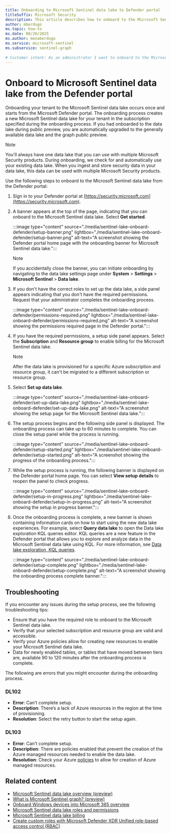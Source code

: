 ```yaml
---
title: Onboarding to Microsoft Sentinel data lake to Defender portal
titleSuffix: Microsoft Security  
description: This article describes how to onboard to the Microsoft Sentinel data lake for customers who are currently using Microsoft Defender.
author: mberdugo
ms.topic: how-to  
ms.date: 08/20/2025
ms.author: monaberdugo
ms.service: microsoft-sentinel
ms.subservice: sentinel-graph
  
# Customer intent: As an administrator I want to onboard to the Microsoft Sentinel data lake from my Defender portal so that I can benefit from the storage and analysis capabilities of the data lake.
---
```

  
# Onboard to Microsoft Sentinel data lake from the Defender portal

Onboarding your tenant to the Microsoft Sentinel data lake occurs once and starts from the Microsoft Defender portal. The onboarding process creates a new Microsoft Sentinel data lake for your tenant in the subscription specified during the onboarding process. If you had onboarded to the data lake during public preview, you are automatically upgraded to the generally available data lake and the graph public preview.

> [!NOTE]
> You'll always have one data lake that you can use with multiple Microsoft Security products. During onboarding, we check for and automatically use your existing data lake. When you ingest and store security data in your data lake, this data can be used with multiple Microsoft Security products.

Use the following steps to onboard to the Microsoft Sentinel data lake from the Defender portal:

1. Sign in to your Defender portal at [https://security.microsoft.com](https://security.microsoft.com).

1. A banner appears at the top of the page, indicating that you can onboard to the Microsoft Sentinel data lake. Select **Get started**.

    :::image type="content" source="./media/sentinel-lake-onboard-defender/setup-banner.png" lightbox="./media/sentinel-lake-onboard-defender/setup-banner.png" alt-text="A screenshot showing the Defender portal home page with the onboarding banner for Microsoft Sentinel data lake.":::

    > [!NOTE]
    > If you accidentally close the banner, you can initiate onboarding by navigating to the data lake settings page under **System** >  **Settings** > **Microsoft Sentinel** > **Data lake**.

1. If you don't have the correct roles to set up the data lake, a side panel appears indicating that you don't have the required permissions. Request that your administrator completes the onboarding process.

    :::image type="content" source="./media/sentinel-lake-onboard-defender/permissions-required.png" lightbox="./media/sentinel-lake-onboard-defender/permissions-required.png" alt-text="A screenshot showing the permissions required page in the Defender portal.":::

1. If you have the required permissions, a setup side panel appears. Select the **Subscription**  and **Resource group** to enable billing for the Microsoft Sentinel data lake.

    > [!NOTE]
    > After the data lake is provisioned for a specific Azure subscription and resource group, it can't be migrated to a different subscription or resource group.

1. Select **Set up data lake**.  

    :::image type="content" source="./media/sentinel-lake-onboard-defender/set-up-data-lake.png" lightbox="./media/sentinel-lake-onboard-defender/set-up-data-lake.png" alt-text="A screenshot showing the setup page for the Microsoft Sentinel data lake.":::

1. The setup process begins and the following side panel is displayed. The onboarding process can take up to 60 minutes to complete. You can close the setup panel while the process is running.

    :::image type="content" source="./media/sentinel-lake-onboard-defender/setup-started.png" lightbox="./media/sentinel-lake-onboard-defender/setup-started.png" alt-text="A screenshot showing the progress of the onboarding process.":::

1. While the setup process is running, the following banner is displayed on the Defender portal home page. You can select **View setup details** to reopen the panel to check progress.

    :::image type="content" source="./media/sentinel-lake-onboard-defender/setup-in-progress.png" lightbox="./media/sentinel-lake-onboard-defender/setup-in-progress.png" alt-text="A screenshot showing the setup in progress banner.":::

1. Once the onboarding process is complete, a new banner is shown containing information cards on how to start using the new data lake experiences. For example, select **Query data lake** to open the Data lake exploration KQL queries editor. KQL queries are a new feature in the Defender portal that allows you to explore and analyze data in the Microsoft Sentinel data lake using KQL. For more information, see [Data lake exploration, KQL queries](kql-queries.md).

    :::image type="content" source="./media/sentinel-lake-onboard-defender/setup-complete.png" lightbox="./media/sentinel-lake-onboard-defender/setup-complete.png" alt-text="A screenshot showing the onboarding process complete banner.":::

## Troubleshooting

If you encounter any issues during the setup process, see the following troubleshooting tips:

+ Ensure that you have the required role to onboard to the Microsoft Sentinel data lake.
+ Verify that your selected subscription and resource group are valid and accessible.
+ Verify your Azure policies allow for creating new resources to enable your Microsoft Sentinel data lake.
+ Data for newly enabled tables, or tables that have moved between tiers are, available 90 to 120 minutes after the onboarding process is complete.

The following are errors that you might encounter during the onboarding process.

### DL102

- **Error**: Can’t complete setup.
- **Description**: There’s a lack of Azure resources in the region at the time of provisioning.
- **Resolution**: Select the retry button to start the setup again.

### DL103

- **Error**: Can’t complete setup.
- **Description**: There are policies enabled that prevent the creation of the Azure managed resources needed to enable the data lake.
- **Resolution**: Check your Azure [policies](./sentinel-lake-onboarding.md#policy-exemption-for-microsoft-sentinel-data-lake-onboarding) to allow for creation of Azure managed resources.

## Related content

+ [Microsoft Sentinel data lake overview (preview)](sentinel-lake-overview.md)
+ [What is Microsoft Sentinel graph? (preview)](sentinel-graph-overview.md)
+ [Onboard Windows devices into Microsoft 365 overview](/purview/device-onboarding-overview)
+ [Microsoft Sentinel data lake roles and permissions](../roles.md#roles-and-permissions-for-the-microsoft-sentinel-data-lake)
+ [Microsoft Sentinel data lake billing](../billing.md)
+ [Create custom roles with Microsoft Defender XDR Unified role-based access control (RBAC)](/defender-xdr/create-custom-rbac-roles)
